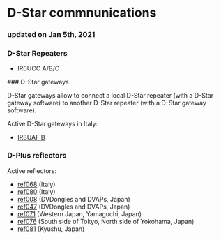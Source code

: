 # D-Star commnunications
### updated on Jan 5th, 2021

### D-Star Repeaters

* IR6UCC A/B/C

### D-Star gateways

D-Star gateways allow to connect a local D-Star repeater (with a D-Star gateway software) to another D-Star repeater (with a D-Star gateway software).

Active D-Star gateways in Italy:

 * [IR8UAF B](https://cp-ir8uaf.as48500.net/)


### D-Plus reflectors

Active reflectors:

 * [ref068](http://ref068.dstargateway.org/) (Italy)
 * [ref080](http://ref080.dstargateway.org/) (Italy)
 * [ref008](http://ref008.dstargateway.org/) (DVDongles and DVAPs, Japan)
 * [ref047](http://ref047.dstargateway.org/) (DVDongles and DVAPs, Japan)
 * [ref071](http://ref071.dstargateway.org/) (Western Japan, Yamaguchi, Japan)
 * [ref076](http://ref076.dstargateway.org/) (South side of Tokyo, North side of Yokohama, Japan)
 * [ref081](http://ref081.dstargateway.org/) (Kyushu, Japan)
